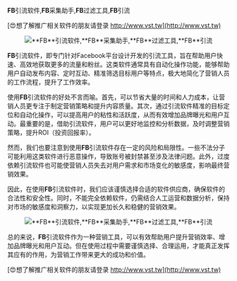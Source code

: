 **FB**引流软件,**FB**采集助手,**FB**过滤工具,**FB**引流

[😍想了解推广相关软件的朋友请登录 http://www.vst.tw](http://www.vst.tw)

 <center><img src="https://vst.tw/MP4/tuiguang/png/8.png" alt="**FB**引流软件,**FB**采集助手,**FB**过滤工具,**FB**引流"></center>

**FB**引流软件，即专门针对Facebook平台设计开发的引流工具，旨在帮助用户快速、高效地获取更多的流量和粉丝。这类软件通常具有自动化操作功能，能够帮助用户自动发布内容、定时互动、精准筛选目标用户等特点，极大地简化了营销人员的工作流程，提升了工作效率。

使用**FB**引流软件的好处不言而喻。首先，可以节省大量的时间和人力成本，让营销人员更专注于制定营销策略和提升内容质量。其次，通过引流软件精准的目标定位和自动化操作，可以提高用户的粘性和活跃度，从而有效增加品牌曝光和用户互动。最重要的是，借助引流软件，用户可以更好地监控和分析数据，及时调整营销策略，提升ROI（投资回报率）。

然而，我们也要注意到使用**FB**引流软件存在一定的风险和局限性。一些不法分子可能利用这类软件进行恶意操作，导致账号被封禁甚至涉及法律问题。此外，过度依赖引流软件也可能使营销人员失去对用户需求和市场变化的敏感度，影响最终营销效果。

因此，在使用**FB**引流软件时，我们应该谨慎选择合适的软件供应商，确保软件的合法性和安全性。同时，不能完全依赖软件，仍需结合人工运营和数据分析，保持对市场的敏感度和洞察力，以实现更加长久和稳健的营销效果。

 <center><img src="https://vst.tw/MP4/tuiguang/png/6.png" alt="**FB**引流软件,**FB**采集助手,**FB**过滤工具,**FB**引流"></center>

总的来说，**FB**引流软件作为一种营销工具，可以有效帮助用户提升营销效率、增加品牌曝光和用户互动。但在使用过程中需要谨慎选择、合理运用，才能真正发挥其应有的作用，为营销工作带来更大的成功和价值。

[😍想了解推广相关软件的朋友请登录 http://www.vst.tw](http://www.vst.tw)



